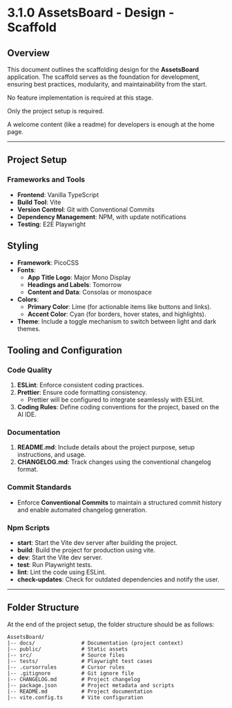 # 3.1.0 AssetsBoard - Design - Scaffold

## Overview
This document outlines the scaffolding design for the **AssetsBoard** application. The scaffold serves as the foundation for development, ensuring best practices, modularity, and maintainability from the start.

No feature implementation is required at this stage.

Only the project setup is required.

A welcome content (like a readme) for developers is enough at the home page.

---

## Project Setup

### Frameworks and Tools
- **Frontend**: Vanilla TypeScript
- **Build Tool**: Vite
- **Version Control**: Git with Conventional Commits
- **Dependency Management**: NPM, with update notifications
- **Testing**: E2E Playwright

## Styling
- **Framework**: PicoCSS
- **Fonts**: 
  - **App Title Logo**: Major Mono Display
  - **Headings and Labels**: Tomorrow
  - **Content and Data**: Consolas or monospace
- **Colors**: 
  - **Primary Color**: Lime (for actionable items like buttons and links).
  - **Accent Color**: Cyan (for borders, hover states, and highlights).
- **Theme**: Include a toggle mechanism to switch between light and dark themes.

## Tooling and Configuration

### Code Quality
1. **ESLint**: Enforce consistent coding practices.
2. **Prettier**: Ensure code formatting consistency.
   - Prettier will be configured to integrate seamlessly with ESLint.
3. **Coding Rules**: Define coding conventions for the project, based on the AI IDE.

### Documentation
1. **README.md**: Include details about the project purpose, setup instructions, and usage.
2. **CHANGELOG.md**: Track changes using the conventional changelog format.

### Commit Standards
- Enforce **Conventional Commits** to maintain a structured commit history and enable automated changelog generation.

### Npm Scripts
- **start**: Start the Vite dev server after building the project.
- **build**: Build the project for production using vite.
- **dev**: Start the Vite dev server.
- **test**: Run Playwright tests.
- **lint**: Lint the code using ESLint.
- **check-updates**: Check for outdated dependencies and notify the user.

---

## Folder Structure

At the end of the project setup, the folder structure should be as follows:

```plaintext
AssetsBoard/
|-- docs/               # Documentation (project context)
|-- public/             # Static assets
|-- src/                # Source files
|-- tests/              # Playwright test cases
|-- .cursorrules        # Cursor rules
|-- .gitignore          # Git ignore file
|-- CHANGELOG.md        # Project changelog
|-- package.json        # Project metadata and scripts
|-- README.md           # Project documentation
|-- vite.config.ts      # Vite configuration
```

